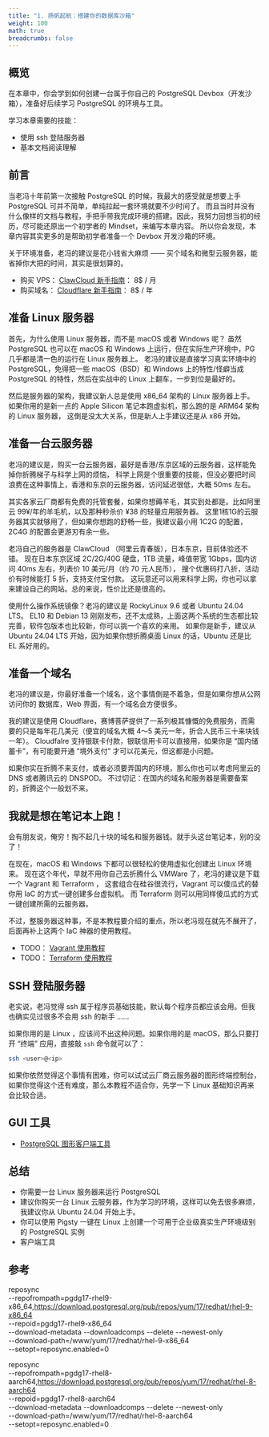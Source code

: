 ```yaml
---
title: "1. 扬帆起航：搭建你的数据库沙箱"
weight: 100
math: true
breadcrumbs: false
---
```



## 概览

在本章中，你会学到如何创建一台属于你自己的 PostgreSQL Devbox（开发沙箱），准备好后续学习 PostgreSQL 的环境与工具。

学习本章需要的技能：

- 使用 ssh 登陆服务器
- 基本文档阅读理解




## 前言

当老冯十年前第一次接触 PostgreSQL 的时候，我最大的感受就是想要上手 PostgreSQL 可并不简单，单纯拉起一套环境就要不少时间了。
而且当时并没有什么像样的文档与教程，手把手带我完成环境的搭建。因此，我努力回想当初的经历，尽可能还原出一个初学者的 Mindset，来编写本章内容。
所以你会发现，本章内容其实更多的是帮助初学者准备一个 Devbox 开发沙箱的环境。

关于环境准备，老冯的建议是花小钱省大麻烦 —— 买个域名和微型云服务器，能省掉你大把的时间，其实是很划算的。

- 购买 VPS： [ClawCloud 新手指南](/ch01/clawcloud)： 8$ / 月
- 购买域名： [Cloudflare 新手指南](/ch01/cloudflare)： 8$ / 年

## 准备 Linux 服务器

首先，为什么使用 Linux 服务器，而不是 macOS 或者 Windows 呢？
虽然 PostgreSQL 也可以在 macOS 和 Windows 上运行，但在实际生产环境中，PG 几乎都是清一色的运行在 Linux 服务器上。
老冯的建议是直接学习真实环境中的 PostgreSQL，免得把一些 macOS（BSD）和 Windows 上的特性/怪癖当成 PostgreSQL 的特性，然后在实战中的 Linux 上翻车，一步到位是最好的。

然后是服务器的架构，我建议新人总是使用 x86_64 架构的 Linux 服务器上手。
如果你用的是新一点的 Apple Silicon 笔记本跑虚拟机，那么跑的是 ARM64 架构的 Linux 服务器，
这倒是没太大关系，但是新人上手建议还是从 x86 开始。


## 准备一台云服务器

老冯的建议是，购买一台云服务器，最好是香港/东京区域的云服务器，这样能免掉你折腾梯子与科学上网的烦恼，
科学上网是个很重要的技能，但没必要把时间浪费在这种事情上，香港和东京的云服务器，访问延迟很低，大概 50ms 左右。

其实各家云厂商都有免费的托管套餐，如果你想薅羊毛，其实到处都是。比如阿里云 99¥/年的羊毛机，以及那种秒杀价 ¥38 的轻量应用服务器。
这里1核1G的云服务器其实就够用了，但如果你想跑的舒畅一些，我建议最小用 1C2G 的配置，2C4G 的配置会更游刃有余一些。

老冯自己的服务器是 ClawCloud （阿里云青春版），日本东京，目前体验还不错。
现在日本东京区域 2C/2G/40G 硬盘，1TB 流量，峰值带宽 1Gbps，国内访问 40ms 左右，列表价 10 美元/月（约 70 元人民币），
搜个优惠码打八折，活动价有时候能打 5 折，支持支付宝付款。
这玩意还可以用来科学上网，你也可以拿来建设自己的网站。总的来说，性价比还是很高的。

使用什么操作系统镜像？老冯的建议是 RockyLinux 9.6 或者 Ubuntu 24.04 LTS。
EL10 和 Debian 13 刚刚发布，还不太成熟，上面这两个系统的生态都比较完善，软件包版本也比较新，你可以挑一个喜欢的来用。
如果你是新手，建议从 Ubuntu 24.04 LTS 开始，因为如果你想折腾桌面 Linux 的话，Ubuntu 还是比 EL 系好用的。



## 准备一个域名

老冯的建议是，你最好准备一个域名，这个事情倒是不着急，但是如果你想从公网访问你的 数据库，Web 界面，有一个域名会方便很多。

我的建议是使用 Cloudflare，赛博菩萨提供了一系列极其慷慨的免费服务，而需要的只是每年花几美元（便宜的域名大概 4～5 美元一年，折合人民币三十来块钱一年）。
Cloudfalre 支持银联卡付款，银联信用卡可以直接用，如果你是 “国内储蓄卡”，有可能要开通 “境外支付” 才可以花美元，但这都是小问题。 

如果你实在折腾不来支付，或者必须要弄国内的环境，那么你也可以考虑阿里云的 DNS 或者腾讯云的 DNSPOD。
不过切记：在国内的域名和服务器是需要备案的，折腾这个一般划不来。




## 我就是想在笔记本上跑！

会有朋友说，俺穷！掏不起几十块的域名和服务器钱。就手头这台笔记本，别的没了！

在现在，macOS 和 Windows 下都可以很轻松的使用虚拟化创建出 Linux 环境来。
现在这个年代，早就不用你自己去折腾什么 VMWare 了，老冯的建议是下载一个 Vagrant 和 Terraform ，
这套组合在硅谷很流行，Vagrant 可以傻瓜式的替你用 IaC 的方式一键创建多台虚拟机。
而 Terraform 则可以用同样傻瓜式的方式一键创建所需的云服务器。

不过，整服务器这种事，不是本教程要介绍的重点，所以老冯现在就先不展开了，后面再补上这两个 IaC 神器的使用教程。

- TODO： [Vagrant 使用教程](https://doc.pgsty.com/zh/prepare/vagrant/)
- TODO： [Terraform 使用教程](https://doc.pgsty.com/zh/prepare/terraform/)



## SSH 登陆服务器

老实说，老冯觉得 ssh 属于程序员基础技能，默认每个程序员都应该会用。但我也确实见过很多不会用 ssh 的新手 ……

如果你用的是 Linux ，应该问不出这种问题。如果你用的是 macOS，那么只要打开 “终端” 应用，直接敲 `ssh` 命令就可以了：

```bash
ssh <user>@<ip>   
```

如果你依然觉得这个事情有困难，你可以试试云厂商云服务器的图形终端控制台，如果你觉得这个还有难度，那么本教程不适合你，先学一下 Linux 基础知识再来会比较合适。



## GUI 工具

- [PostgreSQL 图形客户端工具](/ch01/pg-gui)



## 总结

- 你需要一台 Linux 服务器来运行 PostgreSQL
- 建议你购买一台 Linux 云服务器，作为学习的环境，这样可以免去很多麻烦，我建议你从 Ubuntu 24.04 开始上手。
- 你可以使用 Pigsty 一键在 Linux 上创建一个可用于企业级真实生产环境级别的 PostgreSQL 实例
- 客户端工具





## 参考


reposync \
--repofrompath=pgdg17-rhel9-x86_64,https://download.postgresql.org/pub/repos/yum/17/redhat/rhel-9-x86_64 \
--repoid=pgdg17-rhel9-x86_64 \
--download-metadata --downloadcomps --delete --newest-only \
--download-path=/www/yum/17/redhat/rhel-9-x86_64 \
--setopt=reposync.enabled=0

reposync \
--repofrompath=pgdg17-rhel8-aarch64,https://download.postgresql.org/pub/repos/yum/17/redhat/rhel-8-aarch64 \
--repoid=pgdg17-rhel8-aarch64 \
--download-metadata --downloadcomps --delete --newest-only \
--download-path=/www/yum/17/redhat/rhel-8-aarch64 \
--setopt=reposync.enabled=0